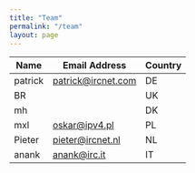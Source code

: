 ```yaml
---
title: "Team"
permalink: "/team"
layout: page
---
```

| Name | Email Address | Country |
|------|---------------|---------|
| patrick | [patrick@ircnet.com](mailto:patrick@ircnet.com) | DE|
| BR | | UK |
| mh | | DK |
| mxl | [oskar@ipv4.pl](mailto:oskar@ipv4.pl) | PL |
| Pieter | [pieter@ircnet.nl](mailto:pieter@ircnet.nl) | NL |
| anank | [anank@irc.it](mailto:anank@irc.it) | IT|
